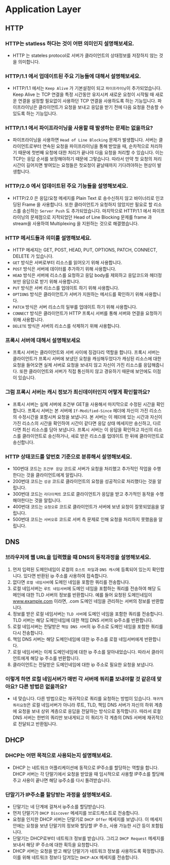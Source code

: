 # Application Layer

## HTTP

### HTTP는 statless 하다는 것이 어떤 의미인지 설명해보세요.

- HTTP 는 stateles protocol로 서버가 클라이언트의 상태정보를 저장하지 않는 것을 의미합니다.

### HTTP/1.1 에서 업데이트된 주요 기능들에 대해서 설명해보세요.

- HTTP/1.1 에서는 `Keep Alive` 가 기본설정이 되고 `파이프라이닝`이 추가되었습니다. Keep Alive 는 TCP 연결을 특정 시간동안 유지시켜 새로운 요청이 시작될 때 새로운 연결을 설정할 필요없이 사용하던 TCP 연결을 사용하도록 하는 기능입니다. 파이프라이닝은 클라이언트가 요청을 보내고 응답을 받기 전에 다음 요청을 전송할 수 있도록 하는 기능입니다. 

### HTTP/1.1 에서 파이프라이닝을 사용할 때 발생하는 문제는 없을까요?

- 파이프라이닝을 사용하면 `Head of Line Blocking` 문제가 발생합니다. 서버는 클라이언트로부터 연속된 요청을 파이프라이닝을 통해 받았을 때, 순차적으로 처리하기 때문에 첫번째 요청에 대한 처리가 끝나야 다음 요청을 처리할 수 있습니다. 이는 TCP는 응답 순서를 보장해야하기 때문에 그렇습니다. 따라서 만약 첫 요청의 처리시간이 길어지면 쌓여있는 요청들은 첫요청이 끝날때까지 기다려야하는 현상이 발생합니다.

### HTTP/2.0 에서 업데이트된 주요 기능들을 설명해보세요.

- HTTP/2.0 은 응답/요청 메세지를 Plain Text 로 송수신하지 않고 바이너리로 인코딩된 Frame 을 사용합니다. 또한 클라이언트가 요청하지 않았지만 필요로 할 리소스를 송신하는 `Server Push` 도 추가되었습니다. 마지막으로 HTTP/1.1 에서 파이프라이닝의 문제점으로 지적되었던 Head of Line Blocking 문제를 frame 과 stream을 사용하여 Multiplexing 을 지원하는 것으로 해결했습니다. 

### HTTP 메서드들과 의미를 설명해보세요.

- HTTP 메세지는 GET, POST, HEAD, PUT, OPTIONS, PATCH, CONNECT, DELETE 가 있습니다.
- `GET` 방식은 서버로부터 리소스를 읽어오기 위해 사용합니다.
- `POST` 방식은 서버에 데이터를 추가하기 위해 사용합니다.
- `HEAD` 방식은 서버에 리소스를 요청하고 응답 body를 제외하고 응답코드와 헤더정보만 응답으로 받기 위해 사용합니다.
- `PUT` 방식은 서버 리소스를 업데이트 하기 위해 사용합니다.
- `OPTIONS` 방식은 클라이언트가 서버가 지원하는 메서드를 확인하기 위해 사용합니다.
- `PATCH` 방식은 서버 리소스의 일부를 업데이트 하기 위해 사용합니다.
- `CONNECT` 방식은 클라이언트가 HTTP 프록시 서버를 통해 서버와 연결을 요청하기 위해 사용합니다.
- `DELETE` 방식은 서버의 리소스를 삭제하기 위해 사용합니다.

### 프록시 서버에 대해서 설명해보세요

- 프록시 서버는 클라이언트와 서버 사이에 징검다리 역할을 합니다. 프록시 서버는 클라이언트가 프록시 서버에 보냈던 요청을 캐싱해두었다가 캐싱된 리소스에 대한 요청을 들어오면 실제 서버로 요청을 보내지 않고 자신이 가진 리소스를 응답해줍니다. 또한 클라이언트와 서버가 직접 통신하지 않고 경유하기 때문에 보안에도 이점이 있습니다.

### 그럼 프록시 서버는 캐시 정보가 최신데이터인지 어떻게 확인할까요?

- 프록시 서버는 실제 서버에 조건부 GET을 사용해서 마지막으로 수정된 시간을 확인합니다. 프록시 서버는 본 서버에 `If-Modified-Since` 헤더에 자신이 가진 리소스의 수정시간을 포함시켜 요청을 보냅니다. 본 서버는 이 헤더에 있는 시간과 자신이 가진 리소스의 시간을 확인하여 시간이 같다면 응답 상태 메세지만 송신하고, 다르다면 최신 리소스를 담아 보냅니다. 프록시 서버는 이 응답을 확인하고 자신의 리소스를 클라이언트로 송신하거나, 새로 받은 리소스를 업데이트 한 뒤에 클라이언트로 송신합니다.

### HTTP 상태코드를 앞번호 기준으로 분류해서 설명해보세요.

- 100번대 코드는 `조건부 응답` 코드로 서버가 요청을 처리했고 추가적인 작업을 수행한다는 것을 클라이언트에게 알립니다.
- 200번대 코드는 `성공` 코드로 클라이언트의 요청을 성공적으로 처리했다는 것을 알립니다.
- 300번대 코드는 `리다이렉트` 코드로 클라이언트가 응답을 받고 추가적인 동작을 수행해야한다는 것을 알립니다.
- 400번대 코드는 `요청오류` 코드로 클라이언트가 서버에 보낸 요청이 잘못되었음을 알립니다.
- 500번대 코드는 `서버오류` 코드로 서버 측 문제로 인해 요청을 처리하지 못했음을 알립니다.

## DNS

### 브라우저에 웹 URL을 입력했을 때 DNS의 동작과정을 설명해보세요.

1. 먼저 입력된 도메인네임이 로컬의 `호스트 파일`과 `DNS 캐시`에 등록되어 있는지 확인합니다. 있다면 반환된 ip 주소를 사용하여 접속합니다.
2. 없다면 `로컬 네임서버`에 도메인 네임을 포함한 쿼리를 전송합니다. 
3. 로컬 네임서버는 `루트 네임서버`에 도메인 네임을 포함하는 쿼리를 전송하여 해당 도메인에 대한 TLD 서버의 정보를 반환합니다. 예를 들어 요청된 도메인네임이 www.example.com 이라면, .com 도메인 네임을 관리하는 서버의 정보를 반환합니다.
4. 정보를 받은 로컬 네임서버는 `TLD 서버`에 도메인 네임을 포함한 쿼리를 전송합니다. TLD 서버는 해당 도메인네임에 대한 책임 DNS 서버의 ip주소를 반환합니다. 
5. 로컬 네임서버는 전달받은 `책임 DNS 서버`의 ip 주소로 도메인 네임을 포함한 쿼리를 다시 전송합니다.
6. 책임 DNS 서버는 해당 도메인네임에 대한 ip 주소를 로컬 네임서버에게 반환합니다.
7. 로컬 네임서버는 이제 도메인네임에 대한 ip 주소를 알아내었습니다. 따라서 클라이언트에게 해당 ip 주소를 반환합니다.
8. 클라이언트는 전달받은 도메인네임에 대한 ip 주소로 필요한 요청을 보냅니다.

### 이렇게 하면 로컬 네임서버가 매번 각 서버에 쿼리를 보내야할 것 같은데 맞아요? 다른 방법은 없을까요?

- 네 맞습니다. 다른 방법으로는 재귀적으로 쿼리를 요청하는 방법이 있습니다. `재귀적 쿼리요청`은 로컬 네임서버가 아니라 루트, TLD, 책임 DNS 서버가 자신의 하위 계층에 요청을 보내 상위 계층으로 응답을 전달하는 방식으로 동작합니다. 따라서 로컬 DNS 서버는 한번의 쿼리만 보내게되고 이 쿼리가 각 계층의 DNS 서버에 재귀적으로 전달되고 반환됩니다.
 
## DHCP

### DHCP는 어떤 목적으로 사용되는지 설명해보세요.

- DHCP 는 네트워크 어플리케이션에 동적으로 IP주소를 할당하는 역할을 합니다. DHCP 서버는 각 단말기에서 요청을 받았을 때 임시적으로 사용할 IP주소를 할당해주고 사용이 끝나면 해당 ip주소를 다시 돌려받습니다.

### 단말기가 IP주소를 할당받는 과정을 설명해보세요.

- 단말기는 네 단계에 걸쳐서 ip주소를 할당받습니다.
- 먼저 단말기가 `DHCP Discover` 메세지를 브로드캐스트로 전송합니다.
- 요청을 인지한 DHCP 서버는 단말기로 `DHCP Offer` 메세지를 보냅니다. 이 메세지 안에는 요청을 보낸 단말기의 정보와 할당할 IP 주소, 사용 가능한 시간 등이 포함됩니다.
- 단말기는 DHCP로부터 네트워크 정보를 받습니다. 그리고 `DHCP Request` 메세지를 보내서 해당 IP 주소에 대한 획득을 요청합니다.
- DHCP 서버는 요청을 받고 해당 단말기가 네트워크 정보를 사용하도록 확정합니다. 이를 위해 네트워크 정보다 담겨있는 `DHCP-ACK` 메세지를 전송합니다.
